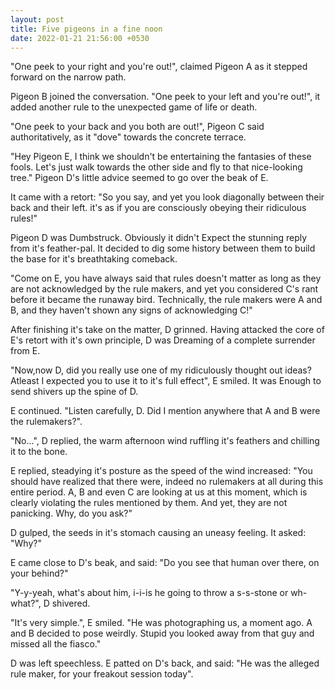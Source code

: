 ```yaml
---
layout: post
title: Five pigeons in a fine noon
date: 2022-01-21 21:56:00 +0530
---
```


"One peek to your right and you're out!", claimed Pigeon A as it stepped forward on the narrow path.

Pigeon B joined the conversation. "One peek to your left and you're out!", it added another rule to the unexpected game of life or death.
<!--more-->
"One peek to your back and you both are out!", Pigeon C said authoritatively, as it "dove" towards the concrete terrace.

"Hey Pigeon E, I think we shouldn't be entertaining the fantasies of these fools. Let's just walk towards the other side and fly to that nice-looking tree." Pigeon D's little advice seemed to go over the beak of E.

It came with a retort: "So you say, and yet you look diagonally between their back and their left. it's as if you are consciously obeying their ridiculous rules!"

Pigeon D was Dumbstruck. Obviously it didn't Expect the stunning reply from it's feather-pal. It decided to dig some history between them to build the base for it's breathtaking comeback.

"Come on E, you have always said that rules doesn't matter as long as they are not acknowledged by the rule makers, and yet you considered C's rant before it became the runaway bird. Technically, the rule makers were A and B, and they haven't shown any signs of acknowledging C!"

After finishing it's take on the matter, D grinned. Having attacked the core of E's retort with it's own principle, D was Dreaming of a complete surrender from E.

"Now,now D, did you really use one of my ridiculously thought out ideas? Atleast I expected you to use it to it's full effect", E smiled. It was Enough to send shivers up the spine of D.

E continued. "Listen carefully, D. Did I mention anywhere that A and B were the rulemakers?".

"No...", D replied, the warm afternoon wind ruffling it's feathers and chilling it to the bone.

E replied, steadying it's posture as the speed of the wind increased: "You should have realized that there were, indeed no rulemakers at all during this entire period. A, B and even C are looking at us at this moment, which is clearly violating the rules mentioned by them. And yet, they are not panicking. Why, do you ask?"

D gulped, the seeds in it's stomach causing an uneasy feeling. It asked: "Why?"

E came close to D's beak, and said: "Do you see that human over there, on your behind?"

"Y-y-yeah, what's about him, i-i-is he going to throw a s-s-stone or wh-what?", D shivered.

"It's very simple.", E smiled. "He was photographing us, a moment ago. A and B decided to pose weirdly. Stupid you looked away from that guy and missed all the fiasco."

D was left speechless. E patted on D's back, and said: "He was the alleged rule maker, for your freakout session today".
